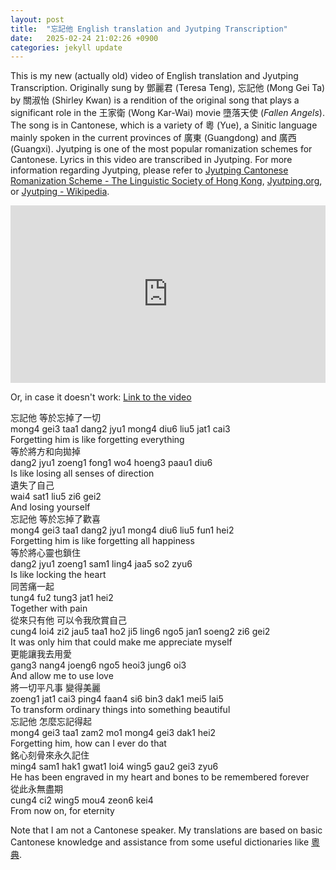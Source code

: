 ```yaml
---
layout: post
title:  "忘記他 English translation and Jyutping Transcription"
date:   2025-02-24 21:02:26 +0900
categories: jekyll update
---
```


This is my new (actually old) video of English translation and Jyutping Transcription. Originally sung by 鄧麗君 (Teresa Teng), 忘記他 (Mong Gei Ta) by 關淑怡 (Shirley Kwan) is a rendition of the original song that plays a significant role in the 王家衛 (Wong Kar-Wai) movie 墮落天使 (*Fallen Angels*). The song is in Cantonese, which is a variety of 粵 (Yue), a Sinitic language mainly spoken in the current provinces of 廣東 (Guangdong) and 廣西 (Guangxi). Jyutping is one of the most popular romanization schemes for Cantonese. Lyrics in this video are transcribed in Jyutping. For more information regarding Jyutping, please refer to [Jyutping Cantonese Romanization Scheme - The Linguistic Society of Hong Kong](https://lshk.org/jyutping-scheme/), [Jyutping.org](https://jyutping.org/en/), or [Jyutping - Wikipedia](https://en.wikipedia.org/wiki/Jyutping).

<div style="position: relative; padding-bottom: 56.25%; height: 0; overflow: hidden; max-width: 100%; margin: 0 auto;">
  <iframe src="https://www.youtube.com/embed/mOligV1dSLY?si=GHa46Q5cUn-9UnNv" 
          style="position: absolute; top: 0; left: 0; width: 100%; height: 100%;" 
          frameborder="0" allowfullscreen>
  </iframe>
</div>

Or, in case it doesn't work: [Link to the video](https://www.youtube.com/watch?v=mOligV1dSLY)

<p style="margin: 0;">忘記他 等於忘掉了一切</p>  
<p style="margin: 0;">mong4 gei3 taa1 dang2 jyu1 mong4 diu6 liu5 jat1 cai3</p>  
<p style="margin: 0;">Forgetting him is like forgetting everything</p>  

<p style="margin: 0;">等於將方和向拋掉</p>  
<p style="margin: 0;">dang2 jyu1 zoeng1 fong1 wo4 hoeng3 paau1 diu6</p>  
<p style="margin: 0;">Is like losing all senses of direction</p>  

<p style="margin: 0;">遺失了自己</p>  
<p style="margin: 0;">wai4 sat1 liu5 zi6 gei2</p>  
<p style="margin: 0;">And losing yourself</p>  

<p style="margin: 0;">忘記他 等於忘掉了歡喜</p>  
<p style="margin: 0;">mong4 gei3 taa1 dang2 jyu1 mong4 diu6 liu5 fun1 hei2</p>  
<p style="margin: 0;">Forgetting him is like forgetting all happiness</p>  

<p style="margin: 0;">等於將心靈也鎖住</p>  
<p style="margin: 0;">dang2 jyu1 zoeng1 sam1 ling4 jaa5 so2 zyu6</p>  
<p style="margin: 0;">Is like locking the heart</p>  

<p style="margin: 0;">同苦痛一起</p>  
<p style="margin: 0;">tung4 fu2 tung3 jat1 hei2</p>  
<p style="margin: 0;">Together with pain</p>  

<p style="margin: 0;">從來只有他 可以令我欣賞自己</p>  
<p style="margin: 0;">cung4 loi4 zi2 jau5 taa1 ho2 ji5 ling6 ngo5 jan1 soeng2 zi6 gei2</p>  
<p style="margin: 0;">It was only him that could make me appreciate myself</p>  

<p style="margin: 0;">更能讓我去用愛</p>  
<p style="margin: 0;">gang3 nang4 joeng6 ngo5 heoi3 jung6 oi3</p>  
<p style="margin: 0;">And allow me to use love</p>  

<p style="margin: 0;">將一切平凡事 變得美麗</p>  
<p style="margin: 0;">zoeng1 jat1 cai3 ping4 faan4 si6 bin3 dak1 mei5 lai5</p>  
<p style="margin: 0;">To transform ordinary things into something beautiful</p>  

<p style="margin: 0;">忘記他 怎麼忘記得起</p>  
<p style="margin: 0;">mong4 gei3 taa1 zam2 mo1 mong4 gei3 dak1 hei2</p>  
<p style="margin: 0;">Forgetting him, how can I ever do that</p>  

<p style="margin: 0;">銘心刻骨來永久記住</p>  
<p style="margin: 0;">ming4 sam1 hak1 gwat1 loi4 wing5 gau2 gei3 zyu6</p>  
<p style="margin: 0;">He has been engraved in my heart and bones to be remembered forever</p>  

<p style="margin: 0;">從此永無盡期</p>  
<p style="margin: 0;">cung4 ci2 wing5 mou4 zeon6 kei4</p>  
<p style="margin: 0;">From now on, for eternity</p>  

Note that I am not a Cantonese speaker. My translations are based on basic Cantonese knowledge and assistance from some useful dictionaries like [粵典](https://words.hk). 